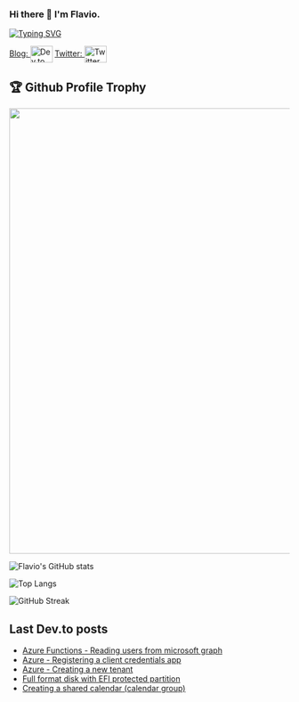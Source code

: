 ### Hi there 👋 I'm Flavio.

[![Typing SVG](https://readme-typing-svg.herokuapp.com?center=true&multiline=true&height=120&lines=Software+architect;Full+stack+developer;Mobile+developer;Web+developer)](https://git.io/typing-svg)

<a href="https://dev.to/campelo" target="blank">Blog: <img align="center" src="https://cdn.jsdelivr.net/npm/simple-icons@3.0.1/icons/dev-dot-to.svg" alt="Dev.to" height="30" width="40" /></a> <a href="https://twitter.com/campelo87" target="blank">Twitter: <img align="center" src="https://cdn.jsdelivr.net/npm/simple-icons@3.0.1/icons/twitter.svg" alt="Twitter" height="30" width="40" /></a>

<h2>🏆 Github Profile Trophy</h2>
<img width=800 src="https://github-profile-trophy.vercel.app/?username=campelo&column=9&theme=gruvbox&no-frame=true"/>

![Flavio's GitHub stats](https://github-readme-stats.vercel.app/api?username=campelo&show_icons=true&theme=tokyonight)

![Top Langs](https://github-readme-stats.vercel.app/api/top-langs/?username=campelo&layout=compact)

![GitHub Streak](https://github-readme-streak-stats.herokuapp.com?user=campelo&theme=neon-palenight&hide_border=true)

## Last Dev.to posts

<!-- BLOG-POST-LIST:START -->
- [Azure Functions - Reading users from microsoft graph](https://dev.to/campelo/azure-functions-reading-users-from-microsoft-graph-1pjc)
- [Azure - Registering a client credentials app](https://dev.to/campelo/azure-registering-a-client-credentials-app-450a)
- [Azure - Creating a new tenant](https://dev.to/campelo/creating-a-new-tenant-on-azure-41pn)
- [Full format disk with EFI protected partition](https://dev.to/campelo/full-format-disk-with-efi-protected-partition-4n76)
- [Creating a shared calendar &lpar;calendar group&rpar;](https://dev.to/campelo/creating-a-shared-calendar-calendar-group-15kd)
<!-- BLOG-POST-LIST:END -->

<!--
**campelo/campelo** is a ✨ _special_ ✨ repository because its `README.md` (this file) appears on your GitHub profile.

Here are some ideas to get you started:

- 🔭 I’m currently working on ...
- 🌱 I’m currently learning ...
- 👯 I’m looking to collaborate on ...
- 🤔 I’m looking for help with ...
- 💬 Ask me about ...
- 📫 How to reach me: ...
- 😄 Pronouns: ...
- ⚡ Fun fact: ...
-->
